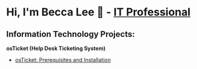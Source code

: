 <h1> Hi, I'm Becca Lee 👋 - <a href="https://www.linkedin.com/in/beccajlee/">IT Professional</a></h1>

<h2>Information Technology Projects:</h2>
<b>osTicket (Help Desk Ticketing System)</b>
<ul>
  <li><a href="https://github.com/beccslee/osticket-prereqs">osTicket: Prerequisites and Installation</a></li>
</ul>

<!--
**beccslee/beccslee** is a ✨ _special_ ✨ repository because its `README.md` (this file) appears on your GitHub profile.

Here are some ideas to get you started:

- 🔭 I’m currently working on ...
- 🌱 I’m currently learning ...
- 👯 I’m looking to collaborate on ...
- 🤔 I’m looking for help with ...
- 💬 Ask me about ...
- 📫 How to reach me: ...
- 😄 Pronouns: ...
- ⚡ Fun fact: ...
-->
